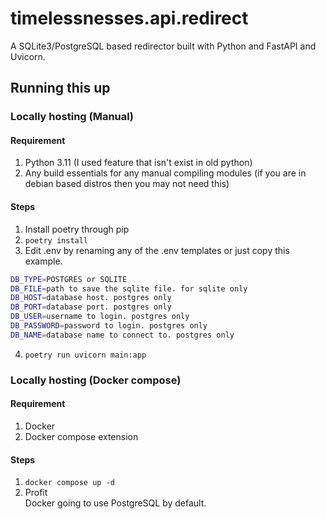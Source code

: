 # timelessnesses.api.redirect
A SQLite3/PostgreSQL based redirector built with Python and FastAPI and Uvicorn.

## Running this up
### Locally hosting (Manual)
#### Requirement
1. Python 3.11 (I used feature that isn't exist in old python)
2. Any build essentials for any manual compiling modules (if you are in debian based distros then you may not need this)
#### Steps
1. Install poetry through pip
2. `poetry install`
3. Edit .env by renaming any of the .env templates or just copy this example.

```sh
DB_TYPE=POSTGRES or SQLITE
DB_FILE=path to save the sqlite file. for sqlite only
DB_HOST=database host. postgres only
DB_PORT=database port. postgres only
DB_USER=username to login. postgres only
DB_PASSWORD=password to login. postgres only
DB_NAME=database name to connect to. postgres only
```

4. `poetry run uvicorn main:app`
### Locally hosting (Docker compose)
#### Requirement
1. Docker
2. Docker compose extension
#### Steps
1. `docker compose up -d`
2. Profit  
Docker going to use PostgreSQL by default.
